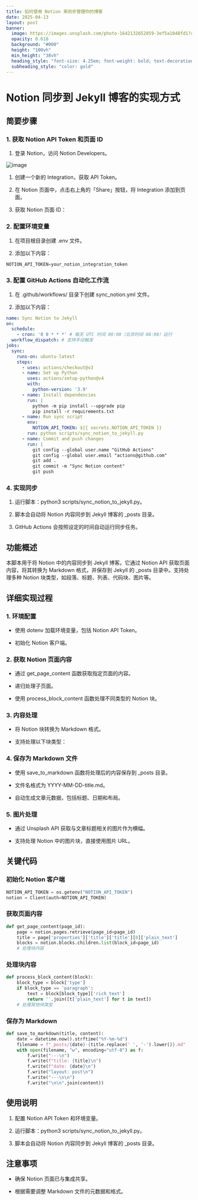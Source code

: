 ```yaml
---
title: 如何使用 Notion 来同步管理你的博客
date: 2025-04-13
layout: post
banner:
  image: https://images.unsplash.com/photo-1642132652859-3ef5a1048fd1?crop=entropy&cs=tinysrgb&fit=max&fm=jpg&ixid=M3w2OTIwMzJ8MHwxfHJhbmRvbXx8fHx8fHx8fDE3NDQ1Njg3NzV8&ixlib=rb-4.0.3&q=80&w=1080
  opacity: 0.618
  background: "#000"
  height: "100vh"
  min_height: "38vh"
  heading_style: "font-size: 4.25em; font-weight: bold; text-decoration: underline"
  subheading_style: "color: gold"
---
```


# Notion 同步到 Jekyll 博客的实现方式

## 简要步骤

### 1. 获取 Notion API Token 和页面 ID

1. 登录 Notion，访问 Notion Developers。

![image](https://prod-files-secure.s3.us-west-2.amazonaws.com/a7a0cc5a-89b9-4cda-8686-1fba0ca52f40/d19c1afe-dea5-4312-9333-786b0ba83054/image.png?X-Amz-Algorithm=AWS4-HMAC-SHA256&X-Amz-Content-Sha256=UNSIGNED-PAYLOAD&X-Amz-Credential=ASIAZI2LB466VZXNHAL3%2F20250413%2Fus-west-2%2Fs3%2Faws4_request&X-Amz-Date=20250413T182615Z&X-Amz-Expires=3600&X-Amz-Security-Token=IQoJb3JpZ2luX2VjEHkaCXVzLXdlc3QtMiJGMEQCIFbllILwk%2BGAXl2RVrgSc1y0Ck0xM3U4%2FOTshQoUFBpVAiAikhQAZM7C94xeB1lMo%2B7lCs0mkzAirkhu3ivc8nwuKCqIBAjy%2F%2F%2F%2F%2F%2F%2F%2F%2F%2F8BEAAaDDYzNzQyMzE4MzgwNSIMUHsl24inFVZr4vVEKtwDvFJ7F066ClPUltGocn5y0WnrSWOQSl3ReM%2FoROoWhOSfWYSV8LUjgbESU5dDigvEz%2Bngs3SB71kxcSAnz36tI43E5a3MKa1BhpJqtBYWbZRsBMwmiR7mGTbgAfknxJJab76F8Q6GtwxAiX3GQ8w3dNKKk79MolTlM2Q%2BC4fVDgjR4MFngnHi43paZ3T0OvE4FyVf5YFgNixucuXBx5NKEtQLJpvXJ%2BSQYuS73r9pQwDCtnl60Z%2FRnZZUl0wgpLZE3KpgPXcRd895Mn%2FxbZdGsXvppcqVoujBBL0YVQ7FVhBlo7Uabb7vVN4j6xHuRtuT62u16MDmpQSpU11yTOfgnNQuetblLsXGahZO048zS6KMIUFH1mhCf6VT%2By2aBlGN%2FOfAl%2BVm2zeumkji2UCTkYoK0HAUkUR%2F0sged01euUyFT6so7HizIKmBMSua%2BzXVaRcBPQuAHKtzTAHQOTEe2HlTJixR2TpDDo8Lgm8MdcKgqj3JvP3Luq0S1FBFuJTV61cNL6z1WdN%2FrWA3URNa3qb%2BPOIZ7OEDd%2B0uHawSxRVScppi%2Fj%2FEpU9Hc1ijFY0TbU%2B41VeOQSgYmwSgj89Oz0%2BahHqNTapSgAGgzqhZfxjBqgp%2FUxYOy0uPi2Aw4dfvvwY6pgG71CAr%2BU4Ke2RqpFyvEzJ7EXLTcvfhcyU%2F9cb9RzDLNYXufngcYRG%2F3T4wtxxFx1JKGVQkbzlhVvFuTD9Ridxq%2Bs3wy3tf5kX6aSFLqu2FMbkqia80conV2D7Ri3bptfpXYbm%2FD%2BaqaQTo1l%2FR4o%2FVe%2B553CbXaXFjmLEVeOM7EtyVhHA912HjzGqMbkdqGTgZVJ%2FkjsypTv2MB%2BmE97TDCyQFlu9E&X-Amz-Signature=c99fb466a4e5cb7c479146212457660a8fc09ecff89e5424fc50be7ee70f9e68&X-Amz-SignedHeaders=host&x-id=GetObject)

1. 创建一个新的 Integration，获取 API Token。

1. 在 Notion 页面中，点击右上角的「Share」按钮，将 Integration 添加到页面。

1. 获取 Notion 页面 ID：


### 2. 配置环境变量

1. 在项目根目录创建 .env 文件。

1. 添加以下内容：

```javascript
NOTION_API_TOKEN=your_notion_integration_token
```

### 3. 配置 GitHub Actions 自动化工作流

1. 在 .github/workflows/ 目录下创建 sync_notion.yml 文件。

1. 添加以下内容：

```yaml
name: Sync Notion to Jekyll
on:
  schedule:
    - cron: '0 0 * * *' # 每天 UTC 时间 00:00（北京时间 08:00）运行
  workflow_dispatch: # 支持手动触发
jobs:
  sync:
    runs-on: ubuntu-latest
    steps:
      - uses: actions/checkout@v3
      - name: Set up Python
        uses: actions/setup-python@v4
        with:
          python-version: '3.9'
      - name: Install dependencies
        run: |
          python -m pip install --upgrade pip
          pip install -r requirements.txt
      - name: Run sync script
        env:
          NOTION_API_TOKEN: ${{ secrets.NOTION_API_TOKEN }}
        run: python scripts/sync_notion_to_jekyll.py
      - name: Commit and push changes
        run: |
          git config --global user.name "GitHub Actions"
          git config --global user.email "actions@github.com"
          git add .
          git commit -m "Sync Notion content"
          git push
```

### 4. 实现同步

1. 运行脚本：python3 scripts/sync_notion_to_jekyll.py。

1. 脚本会自动将 Notion 内容同步到 Jekyll 博客的 _posts 目录。

1. GitHub Actions 会按照设定的时间自动运行同步任务。

## 功能概述

本脚本用于将 Notion 中的内容同步到 Jekyll 博客。它通过 Notion API 获取页面内容，将其转换为 Markdown 格式，并保存到 Jekyll 的 _posts 目录中。支持处理多种 Notion 块类型，如段落、标题、列表、代码块、图片等。

## 详细实现过程

### 1. 环境配置

- 使用 dotenv 加载环境变量，包括 Notion API Token。

- 初始化 Notion 客户端。

### 2. 获取 Notion 页面内容

- 通过 get_page_content 函数获取指定页面的内容。

- 递归处理子页面。

- 使用 process_block_content 函数处理不同类型的 Notion 块。

### 3. 内容处理

- 将 Notion 块转换为 Markdown 格式。

- 支持处理以下块类型：


### 4. 保存为 Markdown 文件

- 使用 save_to_markdown 函数将处理后的内容保存到 _posts 目录。

- 文件名格式为 YYYY-MM-DD-title.md。

- 自动生成文章元数据，包括标题、日期和布局。

### 5. 图片处理

- 通过 Unsplash API 获取与文章标题相关的图片作为横幅。

- 支持处理 Notion 中的图片块，直接使用图片 URL。

## 关键代码

### 初始化 Notion 客户端

```python
NOTION_API_TOKEN = os.getenv("NOTION_API_TOKEN")
notion = Client(auth=NOTION_API_TOKEN)
```

### 获取页面内容

```python
def get_page_content(page_id):
    page = notion.pages.retrieve(page_id=page_id)
    title = page['properties']['title']['title'][0]['plain_text']
    blocks = notion.blocks.children.list(block_id=page_id)
    # 处理块内容
```

### 处理块内容

```python
def process_block_content(block):
    block_type = block['type']
    if block_type == 'paragraph':
        text = block[block_type]['rich_text']
        return ''.join([t['plain_text'] for t in text])
    # 处理其他块类型
```

### 保存为 Markdown

```python
def save_to_markdown(title, content):
    date = datetime.now().strftime("%Y-%m-%d")
    filename = f"_posts/{date}-{title.replace(' ', '-').lower()}.md"
    with open(filename, "w", encoding="utf-8") as f:
        f.write("---\n")
        f.write(f"title: {title}\n")
        f.write(f"date: {date}\n")
        f.write("layout: post\n")
        f.write("---\n\n")
        f.write("\n\n".join(content))
```

## 使用说明

1. 配置 Notion API Token 和环境变量。

1. 运行脚本：python3 scripts/sync_notion_to_jekyll.py。

1. 脚本会自动将 Notion 内容同步到 Jekyll 博客的 _posts 目录。

## 注意事项

- 确保 Notion 页面已与集成共享。

- 根据需要调整 Markdown 文件的元数据和格式。